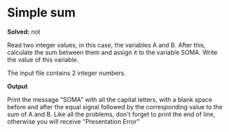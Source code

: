 # Simple sum

**Solved:** not

<p> Read two integer values, in this case, the variables A and B. After this, calculate the sum between them and assign it to the variable SOMA. Write the value of this variable.</p>

<!-- Leia dois valores dos números , neste caso , a variável A e B . depois disto , calcule a soma entre them e assign it para a variável soma .
escreva o valor desta variavél .


<strong> Input </strong>

<!-- Entrada -->

<p> The input file contains 2 integer numbers.</p>

<!-- A entrada do arquivo contém 2 números inteiros -->

<strong> Output </strong>

<!-- Saida -->

<p> Print the message "SOMA" with all the capital letters, with a blank space before and after the equal signal followed by the corresponding value to the sum of A and B. Like all the problems, don't forget to print the end of line, otherwise you will receive "Presentation Error" </p>

<!-- Imprima a mensagem "SOMA" com toda o capital das letras com um espaço em branco antes e depois o sinal de igual seguindo o correspondende para o valor a soma de A e B . Like todo o problema, não esqueça para imprimir a fim da linha , otherwise voce vai receber "Apresentação de erro" 


| Input Samples |  Output Samples |
|:--:|:--:|
|30 10 | SOMA = 40 |
|-30 10 | SOMA = -20 |
|0 0 | SOMA = 0 |

```javascript 

var input = require('fs').readFileSync('/dev/stdin', 'utf8');
var lines = input.split('\n');

/**
 * Escreva a sua solução aqui
 * Code your solution here
 * Escriba su solución aquí
 */

var A = parseInt(lines.shift());
var B = parseInt(lines.shift());

var SOMA  = ' SOMA = '+(a + b); 


```

